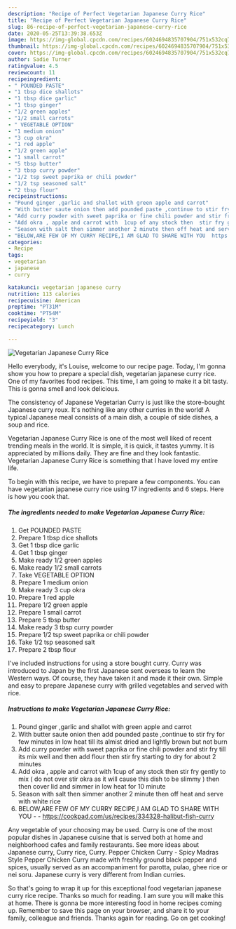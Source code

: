 ```yaml
---
description: "Recipe of Perfect Vegetarian Japanese Curry Rice"
title: "Recipe of Perfect Vegetarian Japanese Curry Rice"
slug: 86-recipe-of-perfect-vegetarian-japanese-curry-rice
date: 2020-05-25T13:39:38.653Z
image: https://img-global.cpcdn.com/recipes/6024694835707904/751x532cq70/vegetarian-japanese-curry-rice-recipe-main-photo.jpg
thumbnail: https://img-global.cpcdn.com/recipes/6024694835707904/751x532cq70/vegetarian-japanese-curry-rice-recipe-main-photo.jpg
cover: https://img-global.cpcdn.com/recipes/6024694835707904/751x532cq70/vegetarian-japanese-curry-rice-recipe-main-photo.jpg
author: Sadie Turner
ratingvalue: 4.5
reviewcount: 11
recipeingredient:
- " POUNDED PASTE"
- "1 tbsp dice shallots"
- "1 tbsp dice garlic"
- "1 tbsp ginger"
- "1/2 green apples"
- "1/2 small carrots"
- " VEGETABLE OPTION"
- "1 medium onion"
- "3 cup okra"
- "1 red apple"
- "1/2 green apple"
- "1 small carrot"
- "5 tbsp butter"
- "3 tbsp curry powder"
- "1/2 tsp sweet paprika or chili powder"
- "1/2 tsp seasoned salt"
- "2 tbsp flour"
recipeinstructions:
- "Pound ginger ,garlic and shallot with green apple and carrot"
- "With butter saute onion then add pounded paste ,continue to stir fry for few minutes in low heat till its almist dried and lightly brown but not burn"
- "Add curry powder with sweet paprika or fine chili powder and stir fry till its mix well and then add flour then stir fry  starting to dry for about 2 minutes"
- "Add okra , apple and carrot with  1cup of any stock then  stir fry gently to mix ( do not over stir okra as it will cause this dish to be slimmy ) then  then cover lid and simmer in low heat for 10 minute"
- "Season with salt then simmer another 2 minute then off heat and serve with white rice"
- "BELOW,ARE FEW OF MY CURRY RECIPE,I AM GLAD TO SHARE WITH YOU  https://cookpad.com/us/recipes/334328-halibut-fish-curry"
categories:
- Recipe
tags:
- vegetarian
- japanese
- curry

katakunci: vegetarian japanese curry 
nutrition: 113 calories
recipecuisine: American
preptime: "PT31M"
cooktime: "PT54M"
recipeyield: "3"
recipecategory: Lunch

---
```



![Vegetarian Japanese Curry Rice](https://img-global.cpcdn.com/recipes/6024694835707904/751x532cq70/vegetarian-japanese-curry-rice-recipe-main-photo.jpg)

Hello everybody, it's Louise, welcome to our recipe page. Today, I'm gonna show you how to prepare a special dish, vegetarian japanese curry rice. One of my favorites food recipes. This time, I am going to make it a bit tasty. This is gonna smell and look delicious.

The consistency of Japanese Vegetarian Curry is just like the store-bought Japanese curry roux. It&#39;s nothing like any other curries in the world! A typical Japanese meal consists of a main dish, a couple of side dishes, a soup and rice.

Vegetarian Japanese Curry Rice is one of the most well liked of recent trending meals in the world. It is simple, it is quick, it tastes yummy. It is appreciated by millions daily. They are fine and they look fantastic. Vegetarian Japanese Curry Rice is something that I have loved my entire life.


To begin with this recipe, we have to prepare a few components. You can have vegetarian japanese curry rice using 17 ingredients and 6 steps. Here is how you cook that.

<!--inarticleads1-->

##### The ingredients needed to make Vegetarian Japanese Curry Rice:

1. Get  POUNDED PASTE
1. Prepare 1 tbsp dice shallots
1. Get 1 tbsp dice garlic
1. Get 1 tbsp ginger
1. Make ready 1/2 green apples
1. Make ready 1/2 small carrots
1. Take  VEGETABLE OPTION
1. Prepare 1 medium onion
1. Make ready 3 cup okra
1. Prepare 1 red apple
1. Prepare 1/2 green apple
1. Prepare 1 small carrot
1. Prepare 5 tbsp butter
1. Make ready 3 tbsp curry powder
1. Prepare 1/2 tsp sweet paprika or chili powder
1. Take 1/2 tsp seasoned salt
1. Prepare 2 tbsp flour


I&#39;ve included instructions for using a store bought curry. Curry was introduced to Japan by the first Japanese sent overseas to learn the Western ways. Of course, they have taken it and made it their own. Simple and easy to prepare Japanese curry with grilled vegetables and served with rice. 

<!--inarticleads2-->

##### Instructions to make Vegetarian Japanese Curry Rice:

1. Pound ginger ,garlic and shallot with green apple and carrot
1. With butter saute onion then add pounded paste ,continue to stir fry for few minutes in low heat till its almist dried and lightly brown but not burn
1. Add curry powder with sweet paprika or fine chili powder and stir fry till its mix well and then add flour then stir fry  starting to dry for about 2 minutes
1. Add okra , apple and carrot with  1cup of any stock then  stir fry gently to mix ( do not over stir okra as it will cause this dish to be slimmy ) then  then cover lid and simmer in low heat for 10 minute
1. Season with salt then simmer another 2 minute then off heat and serve with white rice
1. BELOW,ARE FEW OF MY CURRY RECIPE,I AM GLAD TO SHARE WITH YOU -  - https://cookpad.com/us/recipes/334328-halibut-fish-curry


Any vegetable of your choosing may be used. Curry is one of the most popular dishes in Japanese cuisine that is served both at home and neighborhood cafes and family restaurants. See more ideas about Japanese curry, Curry rice, Curry. Pepper Chicken Curry - Spicy Madras Style Pepper Chicken Curry made with freshly ground black pepper and spices, usually served as an accompaniment for parotta, pulao, ghee rice or nei soru. Japanese curry is very different from Indian curries. 

So that's going to wrap it up for this exceptional food vegetarian japanese curry rice recipe. Thanks so much for reading. I am sure you will make this at home. There is gonna be more interesting food in home recipes coming up. Remember to save this page on your browser, and share it to your family, colleague and friends. Thanks again for reading. Go on get cooking!
